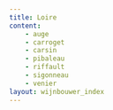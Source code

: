 ```yaml
---
title: Loire
content: 
    - auge
    - carroget
    - carsin
    - pibaleau
    - riffault
    - sigonneau
    - venier
layout: wijnbouwer_index
---
```

